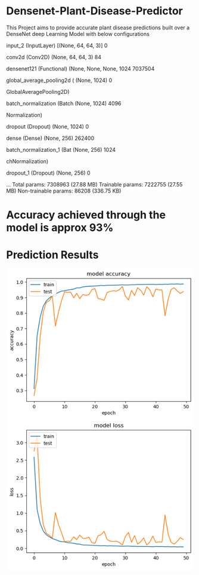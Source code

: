# Densenet-Plant-Disease-Predictor 

This Project aims to provide accurate plant disease predictions built over a DenseNet deep Learning Model with below configurations

input_2 (InputLayer)             [(None, 64, 64, 3)]           0

conv2d (Conv2D)                  (None, 64, 64, 3)             84

densenet121 (Functional)         (None, None, None, 1024       7037504

global_average_pooling2d (       (None, 1024)                  0

GlobalAveragePooling2D)

batch_normalization (Batch       (None, 1024)                  4096

Normalization)

dropout (Dropout)                (None, 1024)                  0

dense (Dense)                    (None, 256)                   262400

batch_normalization_1 (Bat       (None, 256)                   1024

chNormalization)

dropout_1 (Dropout)              (None, 256)                   0

...
Total params: 7308963 (27.88 MB)
Trainable params: 7222755 (27.55 MB)
Non-trainable params: 86208 (336.75 KB) 

# Accuracy achieved through the model is approx 93%

# Prediction Results

![Model Accuracy](ModelAcc.png)
![Model Loss](ModelLoss.png)

